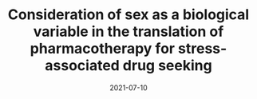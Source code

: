 ---
title: "Consideration of sex as a biological variable in the translation of pharmacotherapy for stress-associated drug seeking"
collection: publications
permalink: /publication/2021-07-10-sex-stress-translation
date: 2021-07-10
venue: 'Neurobiology of Stress'
link: 'https://doi.org/10.1016/j.ynstr.2021.100364'
citation: '<b>Martin EL</b>, Doncheck EM, Reichel CM, &amp; McRae-Clark AL. Consideration of sex as a biological variable in the translation of pharmacotherapy for stress-associated drug seeking. <i>Neurobiology of Stress</i>. (2021).'
---